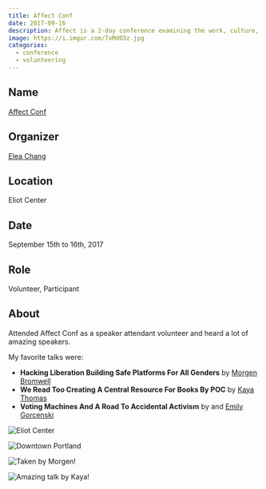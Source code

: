 ```yaml
---
title: Affect Conf
date: 2017-09-16
description: Affect is a 2-day conference examining the work, culture, and design of social change.
image: https://i.imgur.com/TxMdO3z.jpg
categories:
  - conference
  - volunteering
---
```


## Name

[Affect Conf](https://affectconf.com/)

## Organizer

[Elea Chang](https://twitter.com/elea)

## Location

Eliot Center

## Date

September 15th to 16th, 2017

## Role

Volunteer, Participant

## About

Attended Affect Conf as a speaker attendant volunteer and heard a lot of amazing speakers.

My favorite talks were:

- **Hacking Liberation Building Safe Platforms For All Genders** by [Morgen Bromwell](https://twitter.com/MorgenBromell)
- **We Read Too Creating A Central Resource For Books By POC** by [Kaya Thomas](https://twitter.com/kthomas901)
- **Voting Machines And A Road To Accidental Activism** by and [Emily Gorcenski](https://twitter.com/EmilyGorcenski)

![Eliot Center](https://i.imgur.com/4Nj0CQT.jpg)

![Downtown Portland](https://i.imgur.com/TZevtW5.jpg)

![Taken by Morgen!](https://i.imgur.com/TxMdO3z.jpg)

![Amazing talk by Kaya!](https://i.imgur.com/vsrNWFo.jpg)
